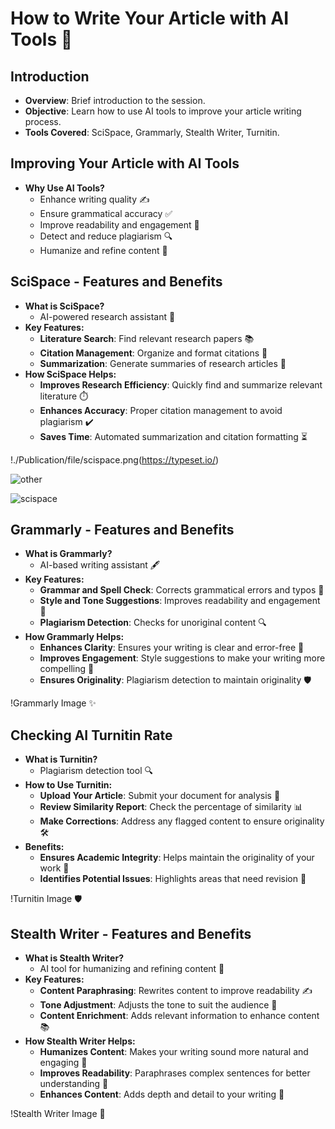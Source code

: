 # How to Write Your Article with AI Tools 🤖

## Introduction
- **Overview**: Brief introduction to the session.
- **Objective**: Learn how to use AI tools to improve your article writing process.
- **Tools Covered**: SciSpace, Grammarly, Stealth Writer, Turnitin.


## Improving Your Article with AI Tools
- **Why Use AI Tools?**
  - Enhance writing quality ✍️
  - Ensure grammatical accuracy ✅
  - Improve readability and engagement 📖
  - Detect and reduce plagiarism 🔍
  - Humanize and refine content 🤝


## SciSpace - Features and Benefits
- **What is SciSpace?**
  - AI-powered research assistant 🤖
- **Key Features:**
  - **Literature Search**: Find relevant research papers 📚
  - **Citation Management**: Organize and format citations 📑
  - **Summarization**: Generate summaries of research articles 📝
- **How SciSpace Helps:**
  - **Improves Research Efficiency**: Quickly find and summarize relevant literature ⏱️
  - **Enhances Accuracy**: Proper citation management to avoid plagiarism ✔️
  - **Saves Time**: Automated summarization and citation formatting ⏳

!./Publication/file/scispace.png(https://typeset.io/)


![other](https://github.com/rohayanti/Artificial-Intelligent/blob/main/image/CampusChatbot.png)

![scispace](https://github.com/rohayanti/Publication/blob/main/Publication/files/turnitin.png)




## Grammarly - Features and Benefits
- **What is Grammarly?**
  - AI-based writing assistant 🖋️
- **Key Features:**
  - **Grammar and Spell Check**: Corrects grammatical errors and typos 📝
  - **Style and Tone Suggestions**: Improves readability and engagement 📖
  - **Plagiarism Detection**: Checks for unoriginal content 🔍
- **How Grammarly Helps:**
  - **Enhances Clarity**: Ensures your writing is clear and error-free 🌟
  - **Improves Engagement**: Style suggestions to make your writing more compelling 💬
  - **Ensures Originality**: Plagiarism detection to maintain originality 🛡️

!Grammarly Image ✨

## Checking AI Turnitin Rate
- **What is Turnitin?**
  - Plagiarism detection tool 🔍
- **How to Use Turnitin:**
  - **Upload Your Article**: Submit your document for analysis 📄
  - **Review Similarity Report**: Check the percentage of similarity 📊
  - **Make Corrections**: Address any flagged content to ensure originality 🛠️
- **Benefits:**
  - **Ensures Academic Integrity**: Helps maintain the originality of your work 🏅
  - **Identifies Potential Issues**: Highlights areas that need revision 📝

!Turnitin Image 🛡️

## Stealth Writer - Features and Benefits
- **What is Stealth Writer?**
  - AI tool for humanizing and refining content 🤖
- **Key Features:**
  - **Content Paraphrasing**: Rewrites content to improve readability ✍️
  - **Tone Adjustment**: Adjusts the tone to suit the audience 🎯
  - **Content Enrichment**: Adds relevant information to enhance content 📚
- **How Stealth Writer Helps:**
  - **Humanizes Content**: Makes your writing sound more natural and engaging 🤝
  - **Improves Readability**: Paraphrases complex sentences for better understanding 📖
  - **Enhances Content**: Adds depth and detail to your writing 🌟

!Stealth Writer Image 🚀

